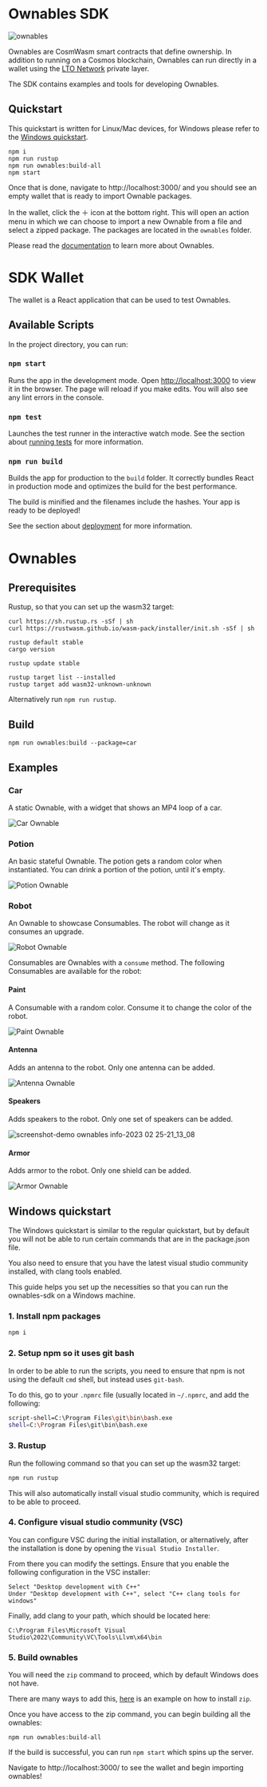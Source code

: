 # Ownables SDK

![ownables](https://user-images.githubusercontent.com/100821/177121121-a1c3dc8c-8108-4c07-9e15-b83ebfdf8f98.png)

Ownables are CosmWasm smart contracts that define ownership. In addition to running on a Cosmos blockchain, Ownables
can run directly in a wallet using the [LTO Network](https://ltonetwork.com) private layer.

The SDK contains examples and tools for developing Ownables.

## Quickstart

This quickstart is written for Linux/Mac devices, for Windows please refer to the [Windows quickstart](#windows-quickstart).

```
npm i
npm run rustup
npm run ownables:build-all
npm start
```

Once that is done, navigate to http://localhost:3000/ and you should see an empty wallet that is ready to import Ownable
packages.

In the wallet, click the ＋ icon at the bottom right. This will open an action menu in which we can choose to import a
new Ownable from a file and select a zipped package. The packages are located in the `ownables` folder.

Please read the [documentation](https://docs.ltonetwork.com/ownables/what-are-ownables) to learn more about Ownables.


# SDK Wallet

The wallet is a React application that can be used to test Ownables.

## Available Scripts

In the project directory, you can run:

### `npm start`

Runs the app in the development mode. Open [http://localhost:3000](http://localhost:3000) to view it in the browser.
The page will reload if you make edits. You will also see any lint errors in the console.

### `npm test`

Launches the test runner in the interactive watch mode. See the section about
[running tests](https://facebook.github.io/create-react-app/docs/running-tests) for more information.

### `npm run build`

Builds the app for production to the `build` folder. It correctly bundles React in production mode and optimizes the
build for the best performance.

The build is minified and the filenames include the hashes. Your app is ready to be deployed!

See the section about [deployment](https://facebook.github.io/create-react-app/docs/deployment) for more information.


# Ownables

## Prerequisites

Rustup, so that you can set up the wasm32 target:
```
curl https://sh.rustup.rs -sSf | sh
curl https://rustwasm.github.io/wasm-pack/installer/init.sh -sSf | sh

rustup default stable
cargo version

rustup update stable

rustup target list --installed
rustup target add wasm32-unknown-unknown
```

Alternatively run `npm run rustup`.

## Build

```
npm run ownables:build --package=car
```

## Examples

### Car

A static Ownable, with a widget that shows an MP4 loop of a car.

![Car Ownable](https://user-images.githubusercontent.com/100821/221386676-a74db23f-db45-4e64-9342-3843a861cba6.gif)

### Potion

An basic stateful Ownable. The potion gets a random color when instantiated. You can
drink a portion of the potion, until it's empty.

![Potion Ownable](https://user-images.githubusercontent.com/100821/221386764-82a7021f-0216-4e8f-9b50-4ccfb2da1993.png)

### Robot

An Ownable to showcase Consumables. The robot will change as it consumes an upgrade.

![Robot Ownable](https://user-images.githubusercontent.com/100821/221386802-c4c6823c-e266-43a4-ad3b-126f6c66b0e5.png)

Consumables are Ownables with a `consume` method. The following Consumables are available for the robot:

#### Paint

A Consumable with a random color. Consume it to change the color of the robot.

![Paint Ownable](https://user-images.githubusercontent.com/100821/221386814-ce9d6595-39d3-4e5a-bfe5-beb598b3403a.png)

#### Antenna

Adds an antenna to the robot. Only one antenna can be added.

![Antenna Ownable](https://user-images.githubusercontent.com/100821/221386914-6159640f-aa7c-4999-8d26-b8ec7d951e3b.png)

#### Speakers

Adds speakers to the robot. Only one set of speakers can be added.

![screenshot-demo ownables info-2023 02 25-21_13_08](https://user-images.githubusercontent.com/100821/221386976-200d047e-ed36-41e1-a674-b34660bf7adb.png)

#### Armor

Adds armor to the robot. Only one shield can be added.

![Armor Ownable](https://user-images.githubusercontent.com/100821/221386885-7fa3d0f4-8a15-44c6-80a4-c76d71120ab7.png)

## Windows quickstart

The Windows quickstart is similar to the regular quickstart, but by default you will not be able to run certain commands that are in the package.json file.

You also need to ensure that you have the latest visual studio community installed, with clang tools enabled.

This guide helps you set up the necessities so that you can run the ownables-sdk on a Windows machine.

### **1. Install npm packages**
```bash
npm i
```

### **2. Setup npm so it uses git bash**

In order to be able to run the scripts, you need to ensure that npm is not using the default `cmd` shell, but instead uses `git-bash`.

To do this, go to your `.npmrc` file (usually located in `~/.npmrc`, and add the following:
```bash
script-shell=C:\Program Files\git\bin\bash.exe
shell=C:\Program Files\git\bin\bash.exe
```

### **3. Rustup**
Run the following command so that you can set up the wasm32 target:
```bash
npm run rustup
```
This will also automatically install visual studio community, which is required to be able to proceed.

### **4. Configure visual studio community (VSC)**
You can configure VSC during the initial installation, or alternatively, after the installation is done by opening the `Visual Studio Installer`.

From there you can modify the settings. Ensure that you enable the following configuration in the VSC installer:
```
Select "Desktop development with C++"
Under "Desktop development with C++", select "C++ clang tools for windows"
```

Finally, add clang to your path, which should be located here:
```
C:\Program Files\Microsoft Visual Studio\2022\Community\VC\Tools\Llvm\x64\bin
```

### **5. Build ownables**
You will need the `zip` command to proceed, which by default Windows does not have.

There are many ways to add this, [here](https://stackoverflow.com/a/55749636) is an example on how to install `zip`.

Once you have access to the zip command, you can begin building all the ownables:
```
npm run ownables:build-all
```

If the build is successful, you can run `npm start` which spins up the server.

Navigate to http://localhost:3000/ to see the wallet and begin importing ownables!
